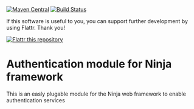 [![Maven Central](https://maven-badges.herokuapp.com/maven-central/de.svenkubiak/ninja-authentication-module/badge.svg)](https://maven-badges.herokuapp.com/maven-central/de.svenkubiak/ninja-authentication-module)
[![Build Status](https://secure.travis-ci.org/svenkubiak/ninja-authentication.png?branch=master)](http://travis-ci.org/svenkubiak/ninja-authentication)

If this software is useful to you, you can support further development by using Flattr. Thank you!

[![Flattr this repository](http://api.flattr.com/button/flattr-badge-large.png)](https://flattr.com/submit/auto?user_id=svenkubiak&url=https://github.com/svenkubiak/ninja-authentication&title=ninja-authentication&language=en&tags=github&category=software)


Authentication module for Ninja framework
=====================
This is an easly plugable module for the Ninja web framework to enable authentication services
